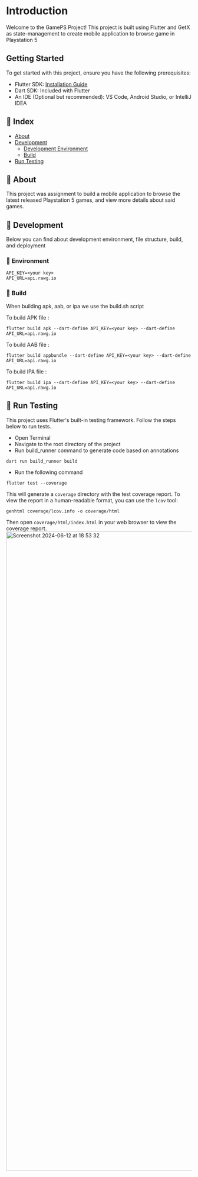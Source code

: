 # Introduction
Welcome to the GamePS Project! This project is built using Flutter and GetX as state-management to create mobile application to browse game in Playstation 5

## Getting Started
To get started with this project, ensure you have the following prerequisites:
- Flutter SDK: [Installation Guide](https://flutter.dev/docs/get-started/install)
- Dart SDK: Included with Flutter
- An IDE (Optional but recommended): VS Code, Android Studio, or IntelliJ IDEA

## :ledger: Index

- [About](#beginner-about)
- [Development](#wrench-development)
  - [Development Environment](#nut_and_bolt-environment)
  - [Build](#hammer-build)
- [Run Testing](#mag_right-run-testing)

## :beginner: About

This project  was assignment to build a mobile application to browse the latest released Playstation 5 games, and view more details about said games.

## :wrench: Development

Below you can find about development environment, file structure, build, and deployment

### :nut_and_bolt: Environment

```  
API_KEY=<your key>
API_URL=api.rawg.io  
```  

### :hammer: Build

When building apk, aab, or ipa we use the build.sh script

To build APK file :

```  
flutter build apk --dart-define API_KEY=<your key> --dart-define API_URL=api.rawg.io 
```  

To build AAB file :

```   
flutter build appbundle --dart-define API_KEY=<your key> --dart-define API_URL=api.rawg.io  
```  

To build IPA file :

```  
flutter build ipa --dart-define API_KEY=<your key> --dart-define API_URL=api.rawg.io
```    

## :mag_right: Run Testing

This project uses Flutter's built-in testing framework. Follow the steps below to run tests.

- Open Terminal
- Navigate to the root directory of the project
- Run build_runner command to generate code based on annotations
```
dart run build_runner build
```  
- Run the following command
```
flutter test --coverage
```  
This will generate a `coverage` directory with the test coverage report. To view the report in a human-readable format, you can use the `lcov` tool:
```
genhtml coverage/lcov.info -o coverage/html
``` 
Then open `coverage/html/index.html` in your web browser to view the coverage report.
<img width="1728" alt="Screenshot 2024-06-12 at 18 53 32" src="https://github.com/rafeyosa/gameps/assets/67069286/06432db8-ffda-4eed-a198-c698e2fb7ad3">

